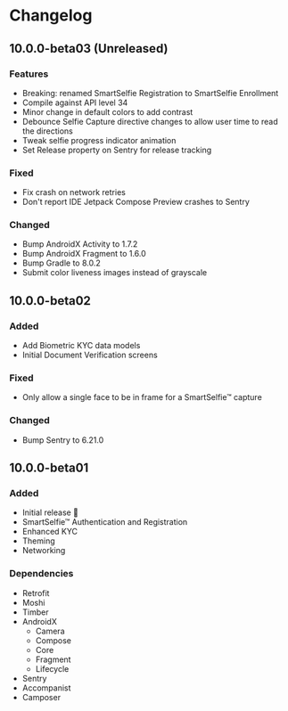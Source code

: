 # Changelog

## 10.0.0-beta03 (Unreleased)

### Features
- Breaking: renamed SmartSelfie Registration to SmartSelfie Enrollment
- Compile against API level 34
- Minor change in default colors to add contrast
- Debounce Selfie Capture directive changes to allow user time to read the directions
- Tweak selfie progress indicator animation
- Set Release property on Sentry for release tracking

### Fixed
- Fix crash on network retries
- Don't report IDE Jetpack Compose Preview crashes to Sentry

### Changed
- Bump AndroidX Activity to 1.7.2
- Bump AndroidX Fragment to 1.6.0
- Bump Gradle to 8.0.2
- Submit color liveness images instead of grayscale 

## 10.0.0-beta02

### Added
- Add Biometric KYC data models
- Initial Document Verification screens

### Fixed
- Only allow a single face to be in frame for a SmartSelfie™ capture

### Changed
- Bump Sentry to 6.21.0

## 10.0.0-beta01

### Added
- Initial release 🎉
- SmartSelfie™ Authentication and Registration
- Enhanced KYC
- Theming
- Networking

### Dependencies
- Retrofit
- Moshi
- Timber
- AndroidX
  - Camera
  - Compose
  - Core
  - Fragment
  - Lifecycle
- Sentry
- Accompanist
- Camposer
